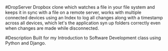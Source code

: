#DropServer
Dropbox clone which watches a file in your file system and keeps it in sync with a file on a remote server, works with multiple connected devices using an Index to log all changes along with a timestamp across all devices, which let's the application syn up folders correctly even when changes are made while disconnected.

#Description
Built for my Introduction to Software Development class using Python and Django. 
